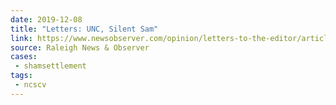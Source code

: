 ```yaml
---
date: 2019-12-08
title: "Letters: UNC, Silent Sam"
link: https://www.newsobserver.com/opinion/letters-to-the-editor/article238066514.html
source: Raleigh News & Observer
cases:
 - shamsettlement
tags:
 - ncscv
---
```

